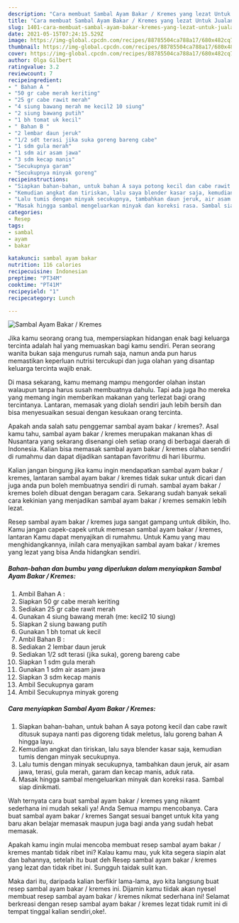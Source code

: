 ```yaml
---
description: "Cara membuat Sambal Ayam Bakar / Kremes yang lezat Untuk Jualan"
title: "Cara membuat Sambal Ayam Bakar / Kremes yang lezat Untuk Jualan"
slug: 1401-cara-membuat-sambal-ayam-bakar-kremes-yang-lezat-untuk-jualan
date: 2021-05-15T07:24:15.529Z
image: https://img-global.cpcdn.com/recipes/88785504ca788a17/680x482cq70/sambal-ayam-bakar-kremes-foto-resep-utama.jpg
thumbnail: https://img-global.cpcdn.com/recipes/88785504ca788a17/680x482cq70/sambal-ayam-bakar-kremes-foto-resep-utama.jpg
cover: https://img-global.cpcdn.com/recipes/88785504ca788a17/680x482cq70/sambal-ayam-bakar-kremes-foto-resep-utama.jpg
author: Olga Gilbert
ratingvalue: 3.2
reviewcount: 7
recipeingredient:
- " Bahan A "
- "50 gr cabe merah keriting"
- "25 gr cabe rawit merah"
- "4 siung bawang merah me kecil2 10 siung"
- "2 siung bawang putih"
- "1 bh tomat uk kecil"
- " Bahan B "
- "2 lembar daun jeruk"
- "1/2 sdt terasi jika suka goreng bareng cabe"
- "1 sdm gula merah"
- "1 sdm air asam jawa"
- "3 sdm kecap manis"
- "Secukupnya garam"
- "Secukupnya minyak goreng"
recipeinstructions:
- "Siapkan bahan-bahan, untuk bahan A saya potong kecil dan cabe rawit ditusuk supaya nanti pas digoreng tidak meletus, lalu goreng bahan A hingga layu."
- "Kemudian angkat dan tiriskan, lalu saya blender kasar saja, kemudian tumis dengan minyak secukupnya."
- "Lalu tumis dengan minyak secukupnya, tambahkan daun jeruk, air asam jawa, terasi, gula merah, garam dan kecap manis, aduk rata."
- "Masak hingga sambal mengeluarkan minyak dan koreksi rasa. Sambal siap dinikmati."
categories:
- Resep
tags:
- sambal
- ayam
- bakar

katakunci: sambal ayam bakar 
nutrition: 116 calories
recipecuisine: Indonesian
preptime: "PT34M"
cooktime: "PT41M"
recipeyield: "1"
recipecategory: Lunch

---
```



![Sambal Ayam Bakar / Kremes](https://img-global.cpcdn.com/recipes/88785504ca788a17/680x482cq70/sambal-ayam-bakar-kremes-foto-resep-utama.jpg)

Jika kamu seorang orang tua, mempersiapkan hidangan enak bagi keluarga tercinta adalah hal yang memuaskan bagi kamu sendiri. Peran seorang  wanita bukan saja mengurus rumah saja, namun anda pun harus memastikan keperluan nutrisi tercukupi dan juga olahan yang disantap keluarga tercinta wajib enak.

Di masa  sekarang, kamu memang mampu mengorder olahan instan walaupun tanpa harus susah membuatnya dahulu. Tapi ada juga lho mereka yang memang ingin memberikan makanan yang terlezat bagi orang tercintanya. Lantaran, memasak yang diolah sendiri jauh lebih bersih dan bisa menyesuaikan sesuai dengan kesukaan orang tercinta. 



Apakah anda salah satu penggemar sambal ayam bakar / kremes?. Asal kamu tahu, sambal ayam bakar / kremes merupakan makanan khas di Nusantara yang sekarang disenangi oleh setiap orang di berbagai daerah di Indonesia. Kalian bisa memasak sambal ayam bakar / kremes olahan sendiri di rumahmu dan dapat dijadikan santapan favoritmu di hari liburmu.

Kalian jangan bingung jika kamu ingin mendapatkan sambal ayam bakar / kremes, lantaran sambal ayam bakar / kremes tidak sukar untuk dicari dan juga anda pun boleh membuatnya sendiri di rumah. sambal ayam bakar / kremes boleh dibuat dengan beragam cara. Sekarang sudah banyak sekali cara kekinian yang menjadikan sambal ayam bakar / kremes semakin lebih lezat.

Resep sambal ayam bakar / kremes juga sangat gampang untuk dibikin, lho. Kamu jangan capek-capek untuk memesan sambal ayam bakar / kremes, lantaran Kamu dapat menyajikan di rumahmu. Untuk Kamu yang mau menghidangkannya, inilah cara menyajikan sambal ayam bakar / kremes yang lezat yang bisa Anda hidangkan sendiri.

<!--inarticleads1-->

##### Bahan-bahan dan bumbu yang diperlukan dalam menyiapkan Sambal Ayam Bakar / Kremes:

1. Ambil  Bahan A :
1. Siapkan 50 gr cabe merah keriting
1. Sediakan 25 gr cabe rawit merah
1. Gunakan 4 siung bawang merah (me: kecil2 10 siung)
1. Siapkan 2 siung bawang putih
1. Gunakan 1 bh tomat uk kecil
1. Ambil  Bahan B :
1. Sediakan 2 lembar daun jeruk
1. Sediakan 1/2 sdt terasi (jika suka), goreng bareng cabe
1. Siapkan 1 sdm gula merah
1. Gunakan 1 sdm air asam jawa
1. Siapkan 3 sdm kecap manis
1. Ambil Secukupnya garam
1. Ambil Secukupnya minyak goreng




<!--inarticleads2-->

##### Cara menyiapkan Sambal Ayam Bakar / Kremes:

1. Siapkan bahan-bahan, untuk bahan A saya potong kecil dan cabe rawit ditusuk supaya nanti pas digoreng tidak meletus, lalu goreng bahan A hingga layu.
1. Kemudian angkat dan tiriskan, lalu saya blender kasar saja, kemudian tumis dengan minyak secukupnya.
1. Lalu tumis dengan minyak secukupnya, tambahkan daun jeruk, air asam jawa, terasi, gula merah, garam dan kecap manis, aduk rata.
1. Masak hingga sambal mengeluarkan minyak dan koreksi rasa. Sambal siap dinikmati.




Wah ternyata cara buat sambal ayam bakar / kremes yang nikamt sederhana ini mudah sekali ya! Anda Semua mampu mencobanya. Cara buat sambal ayam bakar / kremes Sangat sesuai banget untuk kita yang baru akan belajar memasak maupun juga bagi anda yang sudah hebat memasak.

Apakah kamu ingin mulai mencoba membuat resep sambal ayam bakar / kremes mantab tidak ribet ini? Kalau kamu mau, yuk kita segera siapin alat dan bahannya, setelah itu buat deh Resep sambal ayam bakar / kremes yang lezat dan tidak ribet ini. Sungguh taidak sulit kan. 

Maka dari itu, daripada kalian berfikir lama-lama, ayo kita langsung buat resep sambal ayam bakar / kremes ini. Dijamin kamu tiidak akan nyesel membuat resep sambal ayam bakar / kremes nikmat sederhana ini! Selamat berkreasi dengan resep sambal ayam bakar / kremes lezat tidak rumit ini di tempat tinggal kalian sendiri,oke!.

